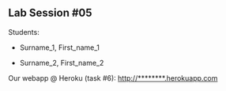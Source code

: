 ## Lab Session #05

Students:

* Surname_1, First_name_1

* Surname_2, First_name_2

Our webapp @ Heroku (task #6): <http://********.herokuapp.com>